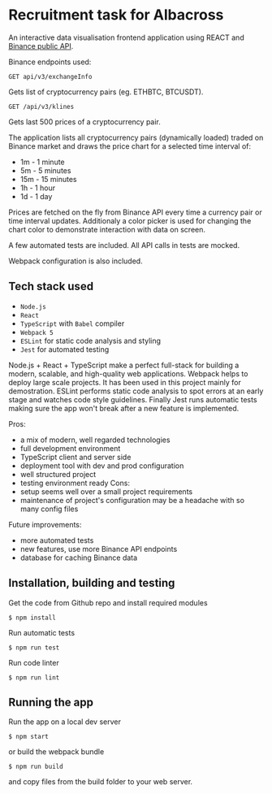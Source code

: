# Recruitment task for Albacross

An interactive data visualisation frontend application using REACT and [Binance public API](https://github.com/binance/binance-spot-api-docs/blob/master/rest-api.md). 

Binance endpoints used:
```
GET api/v3/exchangeInfo
```
Gets list of cryptocurrency pairs (eg. ETHBTC, BTCUSDT).

```
GET /api/v3/klines
```
Gets last 500 prices of a cryptocurrency pair.

The application lists all cryptocurrency pairs (dynamically loaded) traded on Binance market and draws the price chart for a selected time interval of:

* 1m - 1 minute
* 5m - 5 minutes
* 15m - 15 minutes
* 1h - 1 hour
* 1d - 1 day

Prices are fetched on the fly from Binance API every time a currency pair or time interval updates. Additionaly a color picker is used for changing the chart color to demonstrate interaction with data on screen.

A few automated tests are included. All API calls in tests are mocked.

Webpack configuration is also included.

## Tech stack used

* `Node.js`
* `React`
* `TypeScript` with `Babel` compiler
* `Webpack 5`
* `ESLint` for static code analysis and styling
* `Jest` for automated testing

Node.js + React + TypeScript make a perfect full-stack for building a modern, scalable, and high-quality web applications. Webpack helps to deploy large scale projects. It has been used in this project mainly for demostration. ESLint performs static code analysis to spot errors at an early stage and watches code style guidelines. Finally Jest runs automatic tests making sure the app won't break after a new feature is implemented.


Pros:
* a mix of modern, well regarded technologies
* full development environment
* TypeScript client and server side
* deployment tool with dev and prod configuration
* well structured project
* testing environment ready
Cons:
* setup seems well over a small project requirements
* maintenance of project's configuration may be a headache with so many config files 

Future improvements:
* more automated tests
* new features, use more Binance API endpoints
* database for caching Binance data

## Installation, building and testing

Get the code from Github repo and install required modules
```
$ npm install
```
Run automatic tests
```
$ npm run test
```
Run code linter
```
$ npm run lint
```

## Running the app
Run the app on a local dev server
```
$ npm start
```
or build the webpack bundle
```
$ npm run build
```
and copy files from the build folder to your web server.
